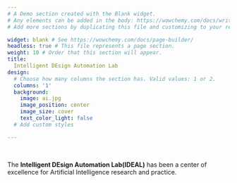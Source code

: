 ```yaml
---
# A Demo section created with the Blank widget.
# Any elements can be added in the body: https://wowchemy.com/docs/writing-markdown-latex/
# Add more sections by duplicating this file and customizing to your requirements.

widget: blank # See https://wowchemy.com/docs/page-builder/
headless: true # This file represents a page section.
weight: 10 # Order that this section will appear.
title:
  Intelligent DEsign Automation Lab
design:
  # Choose how many columns the section has. Valid values: 1 or 2.
  columns: '1'
  background:
    image: ai.jpg
    image_position: center
    image_size: cover
    text_color_light: false
  # Add custom styles

---
```


<br>

The **Intelligent DEsign Automation Lab(IDEAL)** has been a center of excellence for Artificial Intelligence research and practice.
